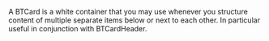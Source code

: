 A BTCard is a white container that you may use whenever you structure content of multiple separate items below or next to each other. In particular useful in conjunction with BTCardHeader.